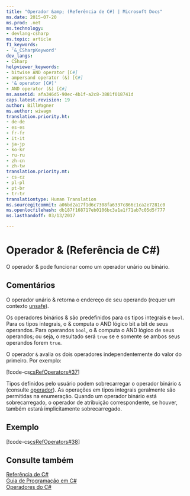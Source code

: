 ```yaml
---
title: "Operador &amp; (Referência de C#) | Microsoft Docs"
ms.date: 2015-07-20
ms.prod: .net
ms.technology:
- devlang-csharp
ms.topic: article
f1_keywords:
- '&_CSharpKeyword'
dev_langs:
- CSharp
helpviewer_keywords:
- bitwise AND operator [C#]
- ampersand operator (&) [C#]
- '& operator [C#]'
- AND operator (&) [C#]
ms.assetid: afa346d5-90ec-4b1f-a2c8-3881f018741d
caps.latest.revision: 19
author: BillWagner
ms.author: wiwagn
translation.priority.ht:
- de-de
- es-es
- fr-fr
- it-it
- ja-jp
- ko-kr
- ru-ru
- zh-cn
- zh-tw
translation.priority.mt:
- cs-cz
- pl-pl
- pt-br
- tr-tr
translationtype: Human Translation
ms.sourcegitcommit: a06bd2a17f1d6c7308fa6337c866c1ca2e7281c0
ms.openlocfilehash: db187f168717eb0106bc3a1a1f71ab7c05d5f777
ms.lasthandoff: 03/13/2017

---
```

# <a name="amp-operator-c-reference"></a>Operador &amp; (Referência de C#)
O operador & pode funcionar como um operador unário ou binário.  
  
## <a name="remarks"></a>Comentários  
 O operador unário & retorna o endereço de seu operando (requer um contexto [unsafe](../../../csharp/language-reference/keywords/unsafe.md)).  
  
 Os operadores binários & são predefinidos para os tipos integrais e `bool`. Para os tipos integrais, o & computa o AND lógico bit a bit de seus operandos. Para operandos `bool`, o & computa o AND lógico de seus operandos; ou seja, o resultado será `true` se e somente se ambos seus operandos forem `true`.  
  
 O operador `&` avalia os dois operadores independentemente do valor do primeiro. Por exemplo:  
  
 [!code-cs[csRefOperators#37](../../../csharp/language-reference/operators/codesnippet/CSharp/and-operator_1.cs)]  
  
 Tipos definidos pelo usuário podem sobrecarregar o operador binário `&` (consulte [operador](../../../csharp/language-reference/keywords/operator.md)). As operações em tipos integrais geralmente são permitidas na enumeração. Quando um operador binário está sobrecarregado, o operador de atribuição correspondente, se houver, também estará implicitamente sobrecarregado.  
  
## <a name="example"></a>Exemplo  
 [!code-cs[csRefOperators#38](../../../csharp/language-reference/operators/codesnippet/CSharp/and-operator_2.cs)]  
  
## <a name="see-also"></a>Consulte também  
 [Referência de C#](../../../csharp/language-reference/index.md)   
 [Guia de Programação em C#](../../../csharp/programming-guide/index.md)   
 [Operadores do C#](../../../csharp/language-reference/operators/index.md)
